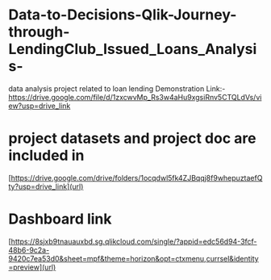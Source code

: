 # Data-to-Decisions-Qlik-Journey-through-LendingClub_Issued_Loans_Analysis-
data analysis project related to loan lending
Demonstration Link:- https://drive.google.com/file/d/1zxcwvMp_Rs3w4aHu9xgsiRnv5CTQLdVs/view?usp=drive_link


# project datasets and project doc are included in 
[https://drive.google.com/drive/folders/1ocqdwl5fk4ZJBqqj8f9whepuztaefQty?usp=drive_link](url)

# Dashboard link
[https://8sjxb9tnauauxbd.sg.qlikcloud.com/single/?appid=edc56d94-3fcf-48b6-9c2a-9420c7ea53d0&sheet=mpf&theme=horizon&opt=ctxmenu,currsel&identity=preview](url)
